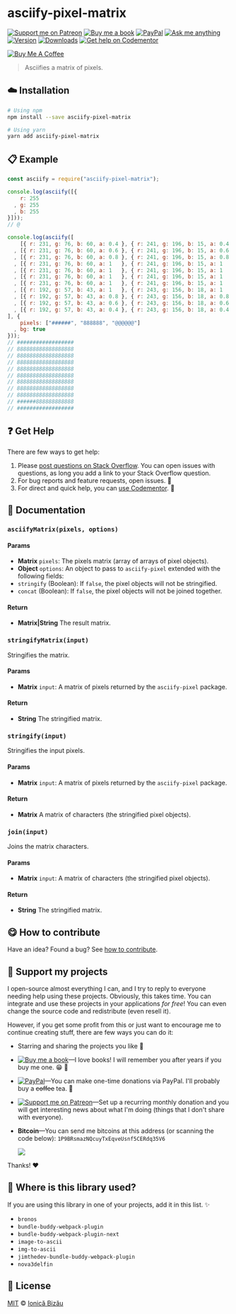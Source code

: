 <!-- Please do not edit this file. Edit the `blah` field in the `package.json` instead. If in doubt, open an issue. -->


















# asciify-pixel-matrix

 [![Support me on Patreon][badge_patreon]][patreon] [![Buy me a book][badge_amazon]][amazon] [![PayPal][badge_paypal_donate]][paypal-donations] [![Ask me anything](https://img.shields.io/badge/ask%20me-anything-1abc9c.svg)](https://github.com/IonicaBizau/ama) [![Version](https://img.shields.io/npm/v/asciify-pixel-matrix.svg)](https://www.npmjs.com/package/asciify-pixel-matrix) [![Downloads](https://img.shields.io/npm/dt/asciify-pixel-matrix.svg)](https://www.npmjs.com/package/asciify-pixel-matrix) [![Get help on Codementor](https://cdn.codementor.io/badges/get_help_github.svg)](https://www.codementor.io/@johnnyb?utm_source=github&utm_medium=button&utm_term=johnnyb&utm_campaign=github)

<a href="https://www.buymeacoffee.com/H96WwChMy" target="_blank"><img src="https://www.buymeacoffee.com/assets/img/custom_images/yellow_img.png" alt="Buy Me A Coffee"></a>







> Asciifies a matrix of pixels.

















## :cloud: Installation

```sh
# Using npm
npm install --save asciify-pixel-matrix

# Using yarn
yarn add asciify-pixel-matrix
```













## :clipboard: Example



```js
const asciify = require("asciify-pixel-matrix");

console.log(asciify([{
    r: 255
  , g: 255
  , b: 255
}]));
// @

console.log(asciify([
    [{ r: 231, g: 76, b: 60, a: 0.4 }, { r: 241, g: 196, b: 15, a: 0.4 }, { r: 52, g: 152, b: 219, a: 0.4 }]
  , [{ r: 231, g: 76, b: 60, a: 0.6 }, { r: 241, g: 196, b: 15, a: 0.6 }, { r: 52, g: 152, b: 219, a: 0.6 }]
  , [{ r: 231, g: 76, b: 60, a: 0.8 }, { r: 241, g: 196, b: 15, a: 0.8 }, { r: 52, g: 152, b: 219, a: 0.8 }]
  , [{ r: 231, g: 76, b: 60, a: 1   }, { r: 241, g: 196, b: 15, a: 1   }, { r: 52, g: 152, b: 219, a: 1   }]
  , [{ r: 231, g: 76, b: 60, a: 1   }, { r: 241, g: 196, b: 15, a: 1   }, { r: 52, g: 152, b: 219, a: 1   }]
  , [{ r: 231, g: 76, b: 60, a: 1   }, { r: 241, g: 196, b: 15, a: 1   }, { r: 52, g: 152, b: 219, a: 1   }]
  , [{ r: 231, g: 76, b: 60, a: 1   }, { r: 241, g: 196, b: 15, a: 1   }, { r: 52, g: 152, b: 219, a: 1   }]
  , [{ r: 192, g: 57, b: 43, a: 1   }, { r: 243, g: 156, b: 18, a: 1   }, { r: 41, g: 128, b: 185, a: 1   }]
  , [{ r: 192, g: 57, b: 43, a: 0.8 }, { r: 243, g: 156, b: 18, a: 0.8 }, { r: 41, g: 128, b: 185, a: 0.8 }]
  , [{ r: 192, g: 57, b: 43, a: 0.6 }, { r: 243, g: 156, b: 18, a: 0.6 }, { r: 41, g: 128, b: 185, a: 0.6 }]
  , [{ r: 192, g: 57, b: 43, a: 0.4 }, { r: 243, g: 156, b: 18, a: 0.4 }, { r: 41, g: 128, b: 185, a: 0.4 }]
], {
    pixels: ["######", "888888", "@@@@@@"]
  , bg: true
}));
// ##################
// 888888888888888888
// 888888888888888888
// 888888888888888888
// 888888888888888888
// 888888888888888888
// 888888888888888888
// 888888888888888888
// 888888888888888888
// ######888888888888
// ##################
```












## :question: Get Help

There are few ways to get help:



 1. Please [post questions on Stack Overflow](https://stackoverflow.com/questions/ask). You can open issues with questions, as long you add a link to your Stack Overflow question.
 2. For bug reports and feature requests, open issues. :bug:
 3. For direct and quick help, you can [use Codementor](https://www.codementor.io/johnnyb). :rocket:







## :memo: Documentation


### `asciifyMatrix(pixels, options)`

#### Params

- **Matrix** `pixels`: The pixels matrix (array of arrays of pixel objects).
- **Object** `options`: An object to pass to `asciify-pixel` extended with the following fields:
 - `stringify` (Boolean): If `false`, the pixel objects will not be stringified.
 - `concat` (Boolean): If `false`, the pixel objects will not be joined together.

#### Return
- **Matrix|String** The result matrix.

### `stringifyMatrix(input)`
Stringifies the matrix.

#### Params

- **Matrix** `input`: A matrix of pixels returned by the `asciify-pixel` package.

#### Return
- **String** The stringified matrix.

### `stringify(input)`
Stringifies the input pixels.

#### Params

- **Matrix** `input`: A matrix of pixels returned by the `asciify-pixel` package.

#### Return
- **Matrix** A matrix of characters (the stringified pixel objects).

### `join(input)`
Joins the matrix characters.

#### Params

- **Matrix** `input`: A matrix of characters (the stringified pixel objects).

#### Return
- **String** The stringified matrix.














## :yum: How to contribute
Have an idea? Found a bug? See [how to contribute][contributing].


## :sparkling_heart: Support my projects
I open-source almost everything I can, and I try to reply to everyone needing help using these projects. Obviously,
this takes time. You can integrate and use these projects in your applications *for free*! You can even change the source code and redistribute (even resell it).

However, if you get some profit from this or just want to encourage me to continue creating stuff, there are few ways you can do it:


 - Starring and sharing the projects you like :rocket:
 - [![Buy me a book][badge_amazon]][amazon]—I love books! I will remember you after years if you buy me one. :grin: :book:
 - [![PayPal][badge_paypal]][paypal-donations]—You can make one-time donations via PayPal. I'll probably buy a ~~coffee~~ tea. :tea:
 - [![Support me on Patreon][badge_patreon]][patreon]—Set up a recurring monthly donation and you will get interesting news about what I'm doing (things that I don't share with everyone).
 - **Bitcoin**—You can send me bitcoins at this address (or scanning the code below): `1P9BRsmazNQcuyTxEqveUsnf5CERdq35V6`

    ![](https://i.imgur.com/z6OQI95.png)


Thanks! :heart:
















## :dizzy: Where is this library used?
If you are using this library in one of your projects, add it in this list. :sparkles:

 - `bronos`
 - `bundle-buddy-webpack-plugin`
 - `bundle-buddy-webpack-plugin-next`
 - `image-to-ascii`
 - `img-to-ascii`
 - `jimthedev-bundle-buddy-webpack-plugin`
 - `nova3delfin`











## :scroll: License

[MIT][license] © [Ionică Bizău][website]






[license]: /LICENSE
[website]: https://ionicabizau.net
[contributing]: /CONTRIBUTING.md
[docs]: /DOCUMENTATION.md
[badge_patreon]: https://ionicabizau.github.io/badges/patreon.svg
[badge_amazon]: https://ionicabizau.github.io/badges/amazon.svg
[badge_paypal]: https://ionicabizau.github.io/badges/paypal.svg
[badge_paypal_donate]: https://ionicabizau.github.io/badges/paypal_donate.svg
[patreon]: https://www.patreon.com/ionicabizau
[amazon]: http://amzn.eu/hRo9sIZ
[paypal-donations]: https://www.paypal.com/cgi-bin/webscr?cmd=_s-xclick&hosted_button_id=RVXDDLKKLQRJW
